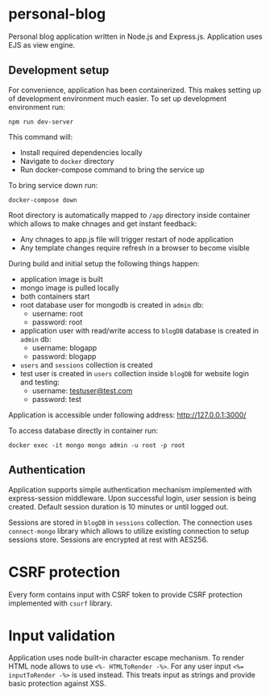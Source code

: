 # personal-blog
Personal blog application written in Node.js and Express.js. Application uses EJS as view engine.

## Development setup
For convenience, application has been containerized. This makes setting up of development environment much easier. To set up development environment run:

```
npm run dev-server
```
This command will:

* Install required dependencies locally
* Navigate to `docker` directory
* Run docker-compose command to bring the service up

To bring service down run:

```
docker-compose down
```

Root directory is automatically mapped to `/app` directory inside container which allows to make chnages and get instant feedback:

* Any chnages to app.js file will trigger restart of node application
* Any template changes require refresh in a browser to become visible

During build and initial setup the following things happen:
* application image is built 
* mongo image is pulled locally
* both containers start
* root database user for mongodb is created in `admin` db:
    * username: root
    * password: root
* application user with read/write access to `blogDB` database is created in `admin` db:
    * username: blogapp
    * password: blogapp
* `users` and `sessions` collection is created
* test user is created in `users` collection inside `blogDB` for website login and testing:
    * username: testuser@test.com
    * password: test

Application is accessible under following address: http://127.0.0.1:3000/

To access database directly in container run:
```
docker exec -it mongo mongo admin -u root -p root
```

## Authentication
Application supports simple authentication mechanism implemented with express-session middleware. Upon successful login, user session is being created. Default session duration is 10 minutes or until logged out. 

Sessions are stored in `blogDB` in `sessions` collection. The connection uses `connect-mongo` library which allows to utilize existing connection to setup sessions store. Sessions are encrypted at rest with AES256.

# CSRF protection
Every form contains input with CSRF token to provide CSRF protection implemented with `csurf` library.

# Input validation
Application uses node built-in character escape mechanism. To render HTML node allows to use `<%- HTMLToRender -%>`. For any user input `<%= inputToRender -%>` is used instead. This treats input as strings and provide basic protection against XSS.